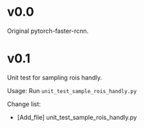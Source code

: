 # v0.0
Original pytorch-faster-rcnn.

# v0.1
Unit test for sampling rois handly.

Usage: Run `unit_test_sample_rois_handly.py`

Change list:
- [Add_flie] unit_test_sample_rois_handly.py